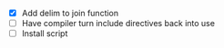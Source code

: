 - [x] Add delim to join function
- [ ] Have compiler turn include directives back into use
- [ ] Install script
